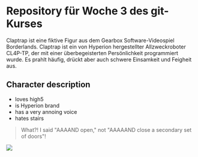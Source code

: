 # Repository für Woche 3 des git-Kurses

Claptrap ist eine fiktive Figur aus dem Gearbox Software-Videospiel
Borderlands. Claptrap ist ein von Hyperion hergestellter Allzweckroboter
CL4P-TP, der mit einer überbegeisterten Persönlichkeit programmiert wurde.
Es prahlt häufig, drückt aber auch schwere Einsamkeit und Feigheit aus.

## Character description

* loves high5
* is Hyperion brand
* has a very annoing voice
* hates stairs

> What?! I said "AAAAND open," not "AAAAAND close a secondary set of doors"!

<img src="https://vignette.wikia.nocookie.net/borderlands/images/c/cd/BL1_Claptrap.jpeg/revision/latest?cb=20190916171641"/>

